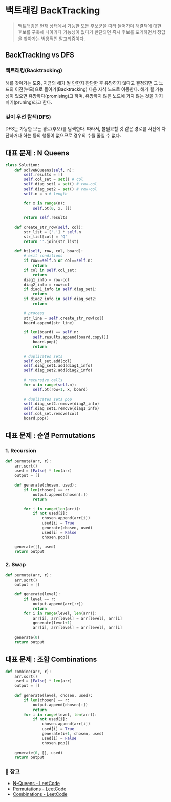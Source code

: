 # 백트래킹 BackTracking
> 백트래킹은 현재 상태에서 가능한 모든 후보군을 따라 들어가며 해결책에 대한 후보를 구축해 나아가다 가능성이 없다가 판단되면 즉시 후보를 포기하면서 정답을 찾아가는 범용적인 알고리즘이다.

## BackTracking vs DFS
### 백트래킹(Backtracking)
해를 찾아가는 도중, 지금의 해가 될 만한지 판단한 후 유망하지 않다고 결정되면 그 노드의 이전(부모)으로 돌아가(Backtracking) 다음 자식 노드로 이동한다.
해가 될 가능성이 있으면 유망하다(promising)고 하며, 유망하지 않은 노드에 가지 않는 것을 가지치기(pruning)라고 한다.

### 깊이 우선 탐색(DFS)
DFS는 가능한 모든 경로(후보)를 탐색한다. 따라서, 불필요할 것 같은 경로를 사전에 차단하거나 하는 등의 행동이 없으므로 경우의 수를 줄일 수 없다.


## 대표 문제 : N Queens
```python
class Solution:
    def solveNQueens(self, n):
        self.results = []
        self.col_set = set() # col
        self.diag_set1 = set() # row-col
        self.diag_set2 = set() # row+col
        self.n = n # length
        
        for x in range(n):
            self.bt(0, x, [])
        
        return self.results
    
    def create_str_row(self, col):
        str_list = ['.'] * self.n
        str_list[col] = 'Q'
        return ''.join(str_list)
    
    def bt(self, row, col, board):
        # exit conditions
        if row==self.n or col==self.n:
            return
        if col in self.col_set:
            return
        diag1_info = row-col
        diag2_info = row+col
        if diag1_info in self.diag_set1:
            return
        if diag2_info in self.diag_set2:
            return
        
        # process
        str_line = self.create_str_row(col)
        board.append(str_line)
    
        if len(board) == self.n:
            self.results.append(board.copy())
            board.pop()
            return
        
        # duplicates sets
        self.col_set.add(col)
        self.diag_set1.add(diag1_info)
        self.diag_set2.add(diag2_info)
        
        # recursive calls
        for x in range(self.n):
            self.bt(row+1, x, board)
        
        # duplicates sets pop
        self.diag_set2.remove(diag2_info)
        self.diag_set1.remove(diag1_info)
        self.col_set.remove(col)
        board.pop()
```

## 대표 문제 : 순열 Permutations
### 1. Recursion
```python 
def permute(arr, r):
    arr.sort()
    used = [False] * len(arr)
    output = []
    
    def generate(chosen, used):
        if len(chosen) == r:
            output.append(chosen[:])
            return

        for i in range(len(arr)):
            if not used[i]:
                chosen.append(arr[i])
                used[i] = True
                generate(chosen, used)
                used[i] = False
                chosen.pop()

    generate([], used)
    return output

```

### 2. Swap
```python
def permute(arr, r):
    arr.sort()
    output = []
    
    def generate(level):
        if level == r:
            output.append(arr[:r])
            return
        for i in range(level, len(arr)):
            arr[i], arr[level] = arr[level], arr[i]
            generate(level+1)
            arr[i], arr[level] = arr[level], arr[i]
            
    generate(0)
    return output
```


## 대표 문제 : 조합 Combinations
```python
def combine(arr, r):
    arr.sort()
    used = [False] * len(arr)
    output = []
    
    def generate(level, chosen, used):
        if len(chosen) == r:
            output.append(chosen[:])
            return
        for i in range(level, len(arr)):
            if not used[i]:
                chosen.append(arr[i])
                used[i] = True
                generate(i+1, chosen, used)
                used[i] = False
                chosen.pop()
        
    generate(0, [], used)
    return output
```


### 📗 참고
* [N-Queens - LeetCode](https://leetcode.com/problems/n-queens/)
* [Permutations - LeetCode](https://leetcode.com/problems/permutations/)
* [Combinations - LeetCode](https://leetcode.com/problems/combinations/)